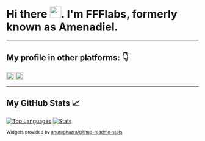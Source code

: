 # Hi there <img src="https://raw.githubusercontent.com/MartinHeinz/MartinHeinz/master/wave.gif" width="30px">. I'm FFFlabs, formerly known as Amenadiel.

---

## My profile in other platforms: 👇

[<img src='https://cdn.jsdelivr.net/npm/simple-icons@3.0.1/icons/linkedin.svg' alt='linkedin' height='20'>](https://www.linkedin.com/in/felipefigueroa/) [<img src='https://cdn.jsdelivr.net/npm/simple-icons@3.0.1/icons/twitter.svg' alt='twitter' height='20'>](https://twitter.com/@ffflabs) 

---

## My GitHub Stats 📈

[![Top Languages](https://github-readme-stats.vercel.app/api/top-langs/?username=ffflabs&theme=vue&cache_seconds=1800&langs_count=10&layout=compact&hide=CSS,HTML)](https://github-readme-stats.vercel.app/api/top-langs/?username=ffflabs&theme=vue&cache_seconds=1800&layout=compact&langs_count=10) [![Stats](https://github-readme-stats.vercel.app/api?username=ffflabs&hide=stars&show_icons=true&line_height=27&count_private=true&theme=vue)](https://github-readme-stats.vercel.app/api?username=ffflabs&hide=stars&show_icons=true&line_height=27&count_private=true&theme=vue)

<small>Widgets provided by  <a href="https://github.com/anuraghazra/github-readme-stats">anuraghazra/github-readme-stats</a></small>


<!--
<a href="https://github-readme-stats.vercel.app/api/top-langs/?username=ffflabs&theme=vue&cache_seconds=1800">
  <img align="center" src="https://github-readme-stats.vercel.app/api/top-langs/?username=ffflabs&theme=vue&cache_seconds=1800" />
</a>
<a href="https://github.com/ffflabs/ffflabs">
  <img align="center" src="https://github-readme-stats.vercel.app/api?username=ffflabs&hide=stars&show_icons=true&line_height=27&count_private=true&theme=vue" alt="FFFLabs's GitHub Stats" />
</a>


<!--
Here are some ideas to get you started:

- 🔭 I’m currently working on ...
- 🌱 I’m currently learning ...
- 👯 I’m looking to collaborate on ...
- 🤔 I’m looking for help with ...
- 💬 Ask me about ...
- 📫 How to reach me: ...
- 😄 Pronouns: ...
- ⚡ Fun fact: ...
-->
